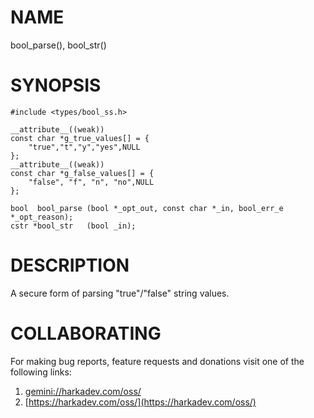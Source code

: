 # NAME

bool_parse(), bool_str()

# SYNOPSIS

    #include <types/bool_ss.h>
    
    __attribute__((weak))
    const char *g_true_values[] = {
        "true","t","y","yes",NULL
    };
    __attribute__((weak))
    const char *g_false_values[] = {
        "false", "f", "n", "no",NULL
    };
    
    bool  bool_parse (bool *_opt_out, const char *_in, bool_err_e *_opt_reason);
    cstr *bool_str   (bool _in);

# DESCRIPTION

A secure form of parsing "true"/"false" string values.

# COLLABORATING

For making bug reports, feature requests and donations visit
one of the following links:

1. [gemini://harkadev.com/oss/](gemini://harkadev.com/oss/)
2. [https://harkadev.com/oss/](https://harkadev.com/oss/)

